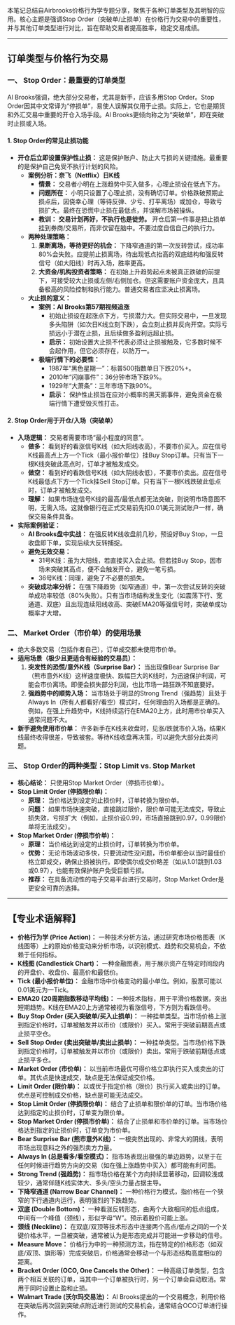 本笔记总结自Airbrooks价格行为学专题分享，聚焦于各种订单类型及其明智的应用。核心主题是强调Stop Order（突破单/止损单）在价格行为交易中的重要性，并与其他订单类型进行对比，旨在帮助交易者提高胜率，稳定交易成绩。

---

## 订单类型与价格行为交易

### 一、 Stop Order：最重要的订单类型

Al Brooks强调，绝大部分交易者，尤其是新手，应该多用Stop Order。Stop Order因其中文常译为“停损单”，易使人误解其仅用于止损。实际上，它也是期货和外汇交易中重要的开仓入场手段。Al Brooks更倾向称之为“突破单”，即在突破时止损或入场。

#### 1. Stop Order的常见止损功能

*   **开仓后立即设置保护性止损：** 这是保护账户、防止大亏损的关键措施。最重要的是保护自己免受不执行计划的风险。
    *   **案例分析：奈飞（Netflix）日K线**
        *   **情景：** 交易者小明在上涨趋势中买入做多，心理止损设在低点下方。
        *   **问题所在：** 小明只设置了心理止损，没有确切订单。价格跌破预期止损点后，因侥幸心理（等待反弹、少亏、打平离场）或加仓，导致亏损扩大。最终在恐慌中止损在最低点，并误解市场被操纵。
        *   **教训：** **交易计划再好，不执行也是徒劳。** 开仓后第一件事是把止损单挂到券商/交易所，而非仅留在脑中。不要过度自信自己的执行力。
    *   **两种处理策略：**
        1.  **果断离场，等待更好的机会：** 下降窄通道的第一次反转尝试，成功率80%会失败。应提前止损离场，待出现低点抬高的双底结构和强反转信号（如大阳线）时再入场，胜率更高。
        2.  **大资金/机构投资者策略：** 在初始上升趋势起点未被真正跌破的前提下，可接受较大止损或左侧/右侧加仓。但这需要账户资金庞大，且具备极高的风险控制和执行能力。普通交易者应坚决止损离场。
    *   **大止损的意义：**
        *   **案例：Al Brooks第57期视频追涨**
            *   初始止损设在起涨点下方，亏损潜力大。但实际交易中，一旦发现多头陷阱（如次日K线立刻下跌），会立刻止损并反向开空。实际亏损远小于潜在止损，且后续做多盈利远超止损。
            *   **启示：** 初始设置大止损不代表必须让止损被触及，它多数时候不会起作用，但它必须存在，以防万一。
        *   **极端行情下的必要性：**
            *   1987年“黑色星期一”：标普500指数单日下跌20%+。
            *   2010年“闪崩事件”：36分钟市场下跌9%。
            *   1929年“大萧条”：三年市场下跌90%。
            *   **启示：** 保护性止损旨在应对小概率的黑天鹅事件，避免资金在极端行情下遭受毁灭性打击。

#### 2. Stop Order用于开仓/入场（突破单）

*   **入场逻辑：** 交易者需要市场“最小程度的同意”。
    *   **做多：** 看到好的看涨信号K线（如大阳线收高），不要市价买入。应在信号K线最高点上方一个Tick（最小报价单位）挂Buy Stop订单。只有当下一根K线突破此高点时，订单才被触发成交。
    *   **做空：** 看到好的看跌信号K线（如大阴线收低），不要市价卖出。应在信号K线最低点下方一个Tick挂Sell Stop订单。只有当下一根K线跌破此低点时，订单才被触发成交。
    *   **理解：** 如果市场连信号K线的最高/最低点都无法突破，则说明市场意图不明，无需入场。这就像银行在正式交易前先扣0.01美元测试账户一样，确保交易条件具备。
*   **实际案例验证：**
    *   **Al Brooks盘中实战：** 在强反转K线收盘前几秒，预设好Buy Stop，一旦收盘即下单，实现后续大反转捕捉。
    *   **避免无效交易：**
        *   31号K线：虽为大阳线，若直接买入会止损。但若挂Buy Stop，因市场未突破其高点，便不会触发开仓，避免一笔亏损。
        *   36号K线：同理，避免了不必要的损失。
    *   **突破成功率分析：** 在强下降趋势（如窄通道）中，第一次尝试反转的突破单成功率较低（80%失败）。只有当市场结构发生变化（如震荡下行、宽通道、双底）且出现连续阳线收高、突破EMA20等强信号时，突破单成功概率才大增。

### 二、 Market Order（市价单）的使用场景

*   绝大多数交易（包括作者自己），订单成交都未使用市价单。
*   **适用场景（极少且更适合有经验的交易员）：**
    1.  **突发性的恐慌/意外K线（Surprise Bar）：** 当出现像Bear Surprise Bar（熊市意外K线）这样速度极快、跌幅巨大的K线时，为迅速保护利润，可能会市价离场。即便会损失部分利润，也比市场一路狂跌不知底要好。
    2.  **强趋势中的顺势入场：** 当市场处于明显的Strong Trend（强趋势）且处于Always In（所有人都看好/看空）模式时，任何理由的入场都是正确的。例如，在强上升趋势中，K线持续运行在EMA20上方，此时用市价单买入通常问题不大。
*   **新手避免使用市价单：** 许多新手在K线未收盘时，见涨/跌就市价入场，结果K线最终收得很差，导致被套。等待K线收盘再决策，可以避免大部分此类问题。

### 三、 Stop Order的两种类型：Stop Limit vs. Stop Market

*   **核心结论：** 只使用Stop Market Order（停损市价单）。
*   **Stop Limit Order (停损限价单)：**
    *   **原理：** 当价格达到设定的止损价时，订单转换为限价单。
    *   **问题：** 如果市场快速突破，直接跳过限价，限价单可能无法成交，导致止损失效，亏损扩大（例如，止损价设0.99，市场直接跳到0.97，0.99限价单将无法成交）。
*   **Stop Market Order (停损市价单)：**
    *   **原理：** 当价格达到设定的止损价时，订单转换为市价单。
    *   **优势：** 无论市场波动多快，只要流动性没问题，市价单都会以当时最佳价格立即成交，确保止损被执行。即使偶尔成交价略差（如从1.01跳到1.03或0.97），也能有效保护账户免受巨额亏损。
    *   **推荐：** 在具备流动性的电子交易平台进行交易时，Stop Market Order是更安全可靠的选择。

---

## 【专业术语解释】

*   **价格行为学 (Price Action)：** 一种技术分析方法，通过研究市场价格图表（K线图等）上的原始价格变动来分析市场，以识别模式、趋势和交易机会，不依赖于任何指标。
*   **K线图 (Candlestick Chart)：** 一种金融图表，用于展示资产在特定时间段内的开盘价、收盘价、最高价和最低价。
*   **Tick (最小报价单位)：** 金融市场中价格变动的最小单位。例如，股票可能以0.01美元为一Tick。
*   **EMA20 (20周期指数移动平均线)：** 一种技术指标，用于平滑价格数据，突出短期趋势。K线在EMA20上方通常被视为看涨信号，下方则为看跌信号。
*   **Buy Stop Order (买入突破单/买入止损单)：** 一种挂单类型。当市场价格上涨到指定价格时，订单被触发并以市价（或限价）买入。常用于突破前期高点或止损平空仓。
*   **Sell Stop Order (卖出突破单/卖出止损单)：** 一种挂单类型。当市场价格下跌到指定价格时，订单被触发并以市价（或限价）卖出。常用于跌破前期低点或止损平多仓。
*   **Market Order (市价单)：** 以当前市场最优可得价格立即执行买入或卖出的订单。其优点是快速成交，缺点是无法保证成交价格。
*   **Limit Order (限价单)：** 以或优于指定价格（限价）执行买入或卖出的订单。优点是可控制成交价格，缺点是可能无法成交。
*   **Stop Limit Order (停损限价单)：** 结合了止损单和限价单的订单。当市场价格达到指定的止损价时，订单变为限价单。
*   **Stop Market Order (停损市价单)：** 结合了止损单和市价单的订单。当市场价格达到指定的止损价时，订单变为市价单。
*   **Bear Surprise Bar (熊市意外K线)：** 一根突然出现的、非常大的阴线，表明市场出现意料之外的强烈卖方力量。
*   **Always In (总是看多/看空模式)：** 指市场表现出极强的单边趋势，以至于在任何时候进行趋势方向的交易（如在强上涨趋势中买入）都可能有利可图。
*   **Strong Trend (强趋势)：** 指市场价格在某个方向持续显著移动，回调较浅或较少，通常伴随K线实体大、多头/空头力量占据主导。
*   **下降窄通道 (Narrow Bear Channel)：** 一种价格行为模式，指价格在一个狭窄的下行通道内运行，表明强烈的下跌趋势。
*   **双底 (Double Bottom)：** 一种看涨反转形态，由两个大致相同的低点组成，中间有一个峰值（颈线），形似字母“W”。预示着股价可能上涨。
*   **颈线 (Neckline)：** 在双底/双顶等技术形态中连接两个高点/低点之间的一个关键价格水平，一旦被突破，通常被认为是形态完成并可能进一步移动的信号。
*   **Measure Move：** 价格行为中的一种预测方法，指在特定的价格形态（如双底/双顶、旗形等）完成突破后，价格通常会移动一个与形态结构高度相似的距离。
*   **Bracket Order (OCO, One Cancels the Other)：** 一种高级订单类型，包含两个相互关联的订单，当其中一个订单被执行时，另一个订单会自动取消。常用于同时设置止盈和止损。
*   **Walmart Trade (沃尔玛交易法)：** Al Brooks提出的一个交易概念，利用价格在突破后再次回到突破点附近进行测试的交易机会，通常结合OCO订单进行操作。